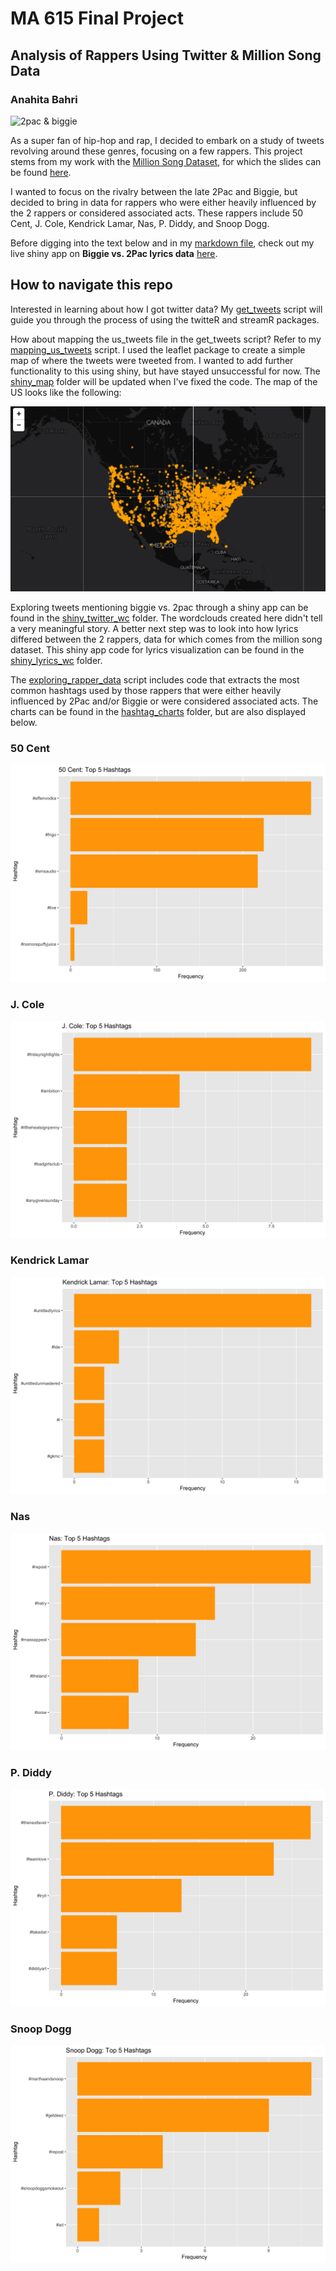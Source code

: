 # MA 615 Final Project
## Analysis of Rappers Using Twitter & Million Song Data
### Anahita Bahri

![2pac & biggie](http://thinkingsidewayspodcast.com/wp-content/uploads/2015/04/tupac-and-biggie.jpg)

As a super fan of hip-hop and rap, I decided to embark on a study of tweets revolving around these genres, focusing on a few rappers. This project stems from my work with the [Million Song Dataset](https://github.com/anahitabahri/Million-Song-Project), for which the slides can be found [here](https://docs.google.com/presentation/d/13tOvAZHGCCmxWPWQydHQgfHqdQbYAEYmDfxn_jmuroo/edit?usp=sharing). 

I wanted to focus on the rivalry between the late 2Pac and Biggie, but decided to bring in data for rappers who were either heavily influenced by the 2 rappers or considered associated acts. These rappers include 50 Cent, J. Cole, Kendrick Lamar, Nas, P. Diddy, and Snoop Dogg.

Before digging into the text below and in my [markdown file](https://github.com/anahitabahri/Rap-Twitter-Analysis/blob/master/Rap_Analysis.Rmd), check out my live shiny app on <b>Biggie vs. 2Pac lyrics data</b> [here](https://anahita.shinyapps.io/shiny_lyrics_wc/).

## How to navigate this repo

Interested in learning about how I got twitter data? My [get_tweets](https://github.com/anahitabahri/Rap-Twitter-Analysis/blob/master/get_tweets.R) script will guide you through the process of using the twitteR and streamR packages.

How about mapping the us_tweets file in the get_tweets script? Refer to my [mapping_us_tweets](https://github.com/anahitabahri/Rap-Twitter-Analysis/blob/master/mapping_us_tweets.R) script. I used the leaflet package to create a simple map of where the tweets were tweeted from. I wanted to add further functionality to this using shiny, but have stayed unsuccessful for now. The [shiny_map](https://github.com/anahitabahri/Rap-Twitter-Analysis/tree/master/shiny_map) folder will be updated when I've fixed the code. The map of the US looks like the following:

![US Tweets](shiny_map/leaflet_map.png)

Exploring tweets mentioning biggie vs. 2pac through a shiny app can be found in the [shiny_twitter_wc](https://github.com/anahitabahri/Rap-Twitter-Analysis/tree/master/shiny_twitter_wc) folder. The wordclouds created here didn't tell a very meaningful story. A better next step was to look into how lyrics differed between the 2 rappers, data for which comes from the million song dataset. This shiny app code for lyrics visualization can be found in the [shiny_lyrics_wc](https://github.com/anahitabahri/Rap-Twitter-Analysis/tree/master/shiny_lyrics_wc) folder. 

The [exploring_rapper_data](https://github.com/anahitabahri/Rap-Twitter-Analysis/blob/master/exploring_rapper_data.R) script includes code that extracts the most common hashtags used by those rappers that were either heavily influenced by 2Pac and/or Biggie or were considered associated acts. The charts can be found in the [hashtag_charts](https://github.com/anahitabahri/Rap-Twitter-Analysis/tree/master/hashtag_charts) folder, but are also displayed below.

### 50 Cent
![50 Cent](hashtag_charts/50Cent.png)

### J. Cole
![J. Cole](hashtag_charts/JCole.png)

### Kendrick Lamar
![Kendrick Lamar](hashtag_charts/Kendrick.png)

### Nas
![Nas](hashtag_charts/Nas.png)

### P. Diddy
![P. Diddy](hashtag_charts/PDiddy.png)

### Snoop Dogg
![Snoop Dogg](hashtag_charts/SnoopDogg.png)


